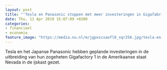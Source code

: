 ```yaml
---
layout: post
title: "'Tesla en Panasonic stoppen met meer investeringen in Gigafabriek'"
date: Thu, 11 Apr 2019 15:07:09 +0200
categories: 
- financieel 
- economie 
feature_image: "https://media.nu.nl/m/jgpxscxaofl0_sqr256.jpg/tesla-en-panasonic-stoppen-met-meer-investeringen-in-gigafabriek.jpg"
---
```


Tesla en het Japanse Panasonic hebben geplande investeringen in de uitbreiding van hun zogeheten Gigafactory 1 in de Amerikaanse staat Nevada in de ijskast gezet.
